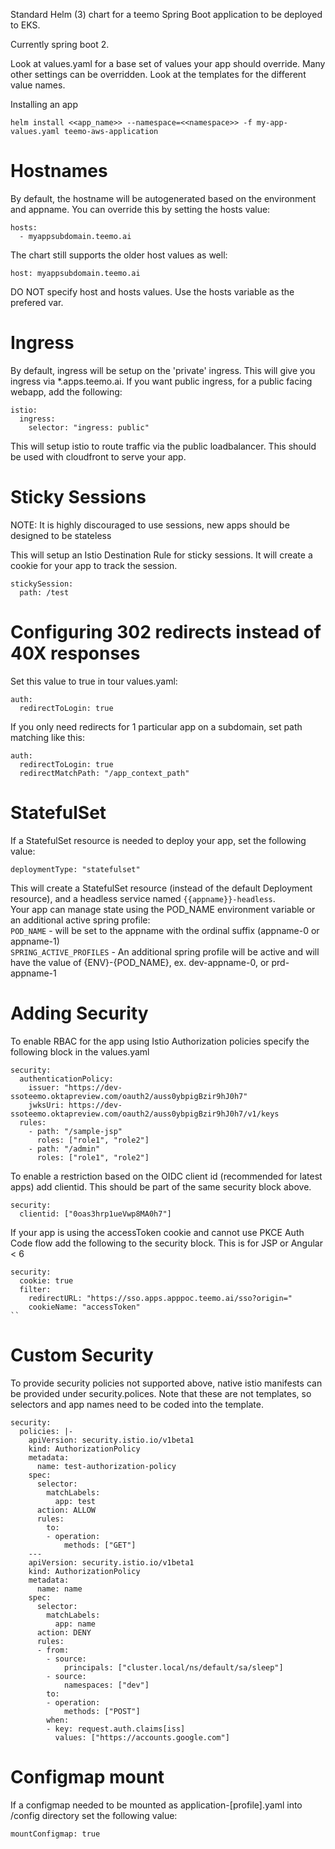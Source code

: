 Standard Helm (3) chart for a teemo Spring Boot application to be deployed to EKS.

Currently spring boot 2.

Look at values.yaml for a base set of values your app should override. Many other settings can be overridden. Look at the templates for the different value names.

Installing an app

```
helm install <<app_name>> --namespace=<<namespace>> -f my-app-values.yaml teemo-aws-application
```

# Hostnames

By default, the hostname will be autogenerated based on the environment and appname.
You can override this by setting the hosts value:
```
hosts:
  - myappsubdomain.teemo.ai
```

The chart still supports the older host values as well:
```
host: myappsubdomain.teemo.ai
```

DO NOT specify host and hosts values. Use the hosts variable as the prefered var.

# Ingress

By default, ingress will be setup on the 'private' ingress. This will give you ingress via *.apps.teemo.ai.
If you want public ingress, for a public facing webapp, add the following:

```
istio:
  ingress:
    selector: "ingress: public"
```

This will setup istio to route traffic via the public loadbalancer. This should be used with cloudfront to serve your app.

# Sticky Sessions

NOTE: It is highly discouraged to use sessions, new apps should be designed to be stateless

This will setup an Istio Destination Rule for sticky sessions. It will create a cookie for your app to track the session.

```
stickySession:
  path: /test
```

# Configuring 302 redirects instead of 40X responses

Set this value to true in tour values.yaml:
```
auth:
  redirectToLogin: true
```

If you only need redirects for 1 particular app on a subdomain, set path matching like this:
```
auth:
  redirectToLogin: true
  redirectMatchPath: "/app_context_path"
```

# StatefulSet
If a StatefulSet resource is needed to deploy your app, set the following value:
```
deploymentType: "statefulset"
```
This will create a StatefulSet resource (instead of the default Deployment resource), and a headless service named ```{{appname}}-headless```.
<br/>
Your app can manage state using the POD_NAME environment variable or an additional active spring profile:<br/>
```POD_NAME``` - will be set to the appname with the ordinal suffix (appname-0 or appname-1)<br/>
```SPRING_ACTIVE_PROFILES``` - An additional spring profile will be active and will have the value of {ENV}-{POD_NAME}, ex. dev-appname-0, or prd-appname-1


# Adding Security

To enable RBAC for the app using Istio Authorization policies specify the following block in the values.yaml

```
security:
  authenticationPolicy:
    issuer: "https://dev-ssoteemo.oktapreview.com/oauth2/auss0ybpigBzir9hJ0h7"
    jwksUri: https://dev-ssoteemo.oktapreview.com/oauth2/auss0ybpigBzir9hJ0h7/v1/keys
  rules:
    - path: "/sample-jsp"
      roles: ["role1", "role2"]
    - path: "/admin"
      roles: ["role1", "role2"]
```

To enable a restriction based on the OIDC client id (recommended for latest apps) add clientid.
This should be part of the same security block above.
```
security:
  clientid: ["0oas3hrp1ueVwp8MA0h7"]
```

If your app is using the accessToken cookie and cannot use PKCE Auth Code flow
add the following to the security block. This is for JSP or Angular < 6
```
security:
  cookie: true
  filter:
    redirectURL: "https://sso.apps.apppoc.teemo.ai/sso?origin="
    cookieName: "accessToken"
``
```
# Custom Security

To provide security policies not supported above, native istio manifests can be provided under security.polices.
Note that these are not templates, so selectors and app names need to be coded into the template.
```
security:
  policies: |-
    apiVersion: security.istio.io/v1beta1
    kind: AuthorizationPolicy
    metadata:
      name: test-authorization-policy
    spec:
      selector:
        matchLabels:
          app: test
      action: ALLOW
      rules:
        to:
        - operation:
            methods: ["GET"]
    ---
    apiVersion: security.istio.io/v1beta1
    kind: AuthorizationPolicy
    metadata:
      name: name
    spec:
      selector:
        matchLabels:
          app: name
      action: DENY
      rules:
      - from:
        - source:
            principals: ["cluster.local/ns/default/sa/sleep"]
        - source:
            namespaces: ["dev"]
        to:
        - operation:
            methods: ["POST"]
        when:
        - key: request.auth.claims[iss]
          values: ["https://accounts.google.com"]
```

# Configmap mount
If a configmap needed to be mounted as application-[profile].yaml into /config directory  set the following value:
```
mountConfigmap: true
```

